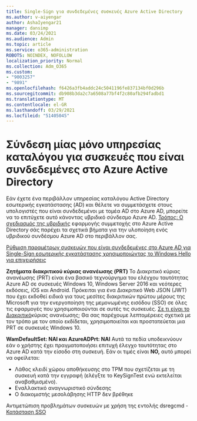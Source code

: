 ```yaml
---
title: Single-Sign για συνδεδεμένες συσκευές Azure Active Directory
ms.author: v-aiyengar
author: AshaIyengar21
manager: dansimp
ms.date: 03/24/2021
ms.audience: Admin
ms.topic: article
ms.service: o365-administration
ROBOTS: NOINDEX, NOFOLLOW
localization_priority: Normal
ms.collection: Adm_O365
ms.custom:
- "9003257"
- "9891"
ms.openlocfilehash: f6426a3fb4addc24c5041196fe837134bf0d296b
ms.sourcegitcommit: db908b3da2c7a6508a77bf4f2c80afb294fadbd1
ms.translationtype: MT
ms.contentlocale: el-GR
ms.lasthandoff: 03/29/2021
ms.locfileid: "51405045"
---
```

# <a name="single-sign-on-for-azure-active-directory-joined-devices"></a>Σύνδεση μίας μόνο υπηρεσίας καταλόγου για συσκευές που είναι συνδεδεμένες στο Azure Active Directory

Εάν έχετε ένα περιβάλλον υπηρεσίας καταλόγου Active Directory εσωτερικής εγκατάστασης (AD) και θέλετε να συμμετάσχετε στους υπολογιστές που είναι συνδεδεμένοι με τομέα AD στο Azure AD, μπορείτε να το επιτύχετε αυτό κάνοντας υβριδικό σύνδεσμο Azure AD. [Τρόπος: Ο σχεδιασμός της υβριδικής](https://docs.microsoft.com/azure/active-directory/devices/hybrid-azuread-join-plan) εφαρμογής συμμετοχής στο Azure Active Directory σάς παρέχει τα σχετικά βήματα για την υλοποίηση ενός υβριδικού συνδέσμου Azure AD στο περιβάλλον σας.

[Ρύθμιση παραμέτρων συσκευών που είναι συνδεδεμένες στο Azure AD για Single-Sign εσωτερικής εγκατάστασης χρησιμοποιώντας το Windows Hello για επιχειρήσεις](https://docs.microsoft.com/azure/active-directory/devices/hybrid-azuread-join-plan) 

**Ζητήματα διακριτικού κύριας ανανέωσης (PRT)** Το Διακριτικό κύριας ανανέωσης (PRT) είναι ένα βασικό τεχνούργημα του ελέγχου ταυτότητας Azure AD σε συσκευές Windows 10, Windows Server 2016 και νεότερες εκδόσεις, iOS και Android. Πρόκειται για ένα Διακριτικό Web JSON (JWT) που έχει εκδοθεί ειδικά για τους μεσίτες διακριτικών πρώτου μέρους της Microsoft για την ενεργοποίηση της μεμονωμένης εισόδου (SSO) σε όλες τις εφαρμογές που χρησιμοποιούνται σε αυτές τις συσκευές. [Σε τι είναι το Διακριτικό](https://docs.microsoft.com/azure/active-directory/devices/concept-primary-refresh-token)κύριας ανανέωσης; Θα σας παρέχουμε λεπτομέρειες σχετικά με τον τρόπο με τον οποίο εκδίδεται, χρησιμοποιείται και προστατεύεται μια PRT σε συσκευές Windows 10.

**WamDefaultSet: ΝΑΙ και AzureADPrt: ΝΑΙ** Αυτά τα πεδία υποδεικνύουν εάν ο χρήστης έχει πραγματοποιήσει επιτυχή έλεγχο ταυτότητας στο Azure AD κατά την είσοδο στη συσκευή. Εάν οι τιμές είναι **NO,** αυτό μπορεί να οφείλεται:

- Λάθος κλειδί χώρου αποθήκευσης στο TPM που σχετίζεται με τη συσκευή κατά την εγγραφή (ελέγξτε το KeySignTest ενώ εκτελείται αναβαθμισμένο).
- Εναλλακτικό αναγνωριστικό σύνδεσης
- Ο διακομιστής μεσολάβησης HTTP δεν βρέθηκε

Αντιμετώπιση προβλημάτων συσκευών με χρήση της εντολής dsregcmd - [Κατάσταση SSO](https://docs.microsoft.com/azure/active-directory/devices/troubleshoot-device-dsregcmd#sso-state)
